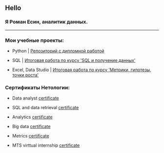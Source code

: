 ## Hello

### Я Роман Есин, аналитик данных.  
  
---  

### Мои учебные проекты:

- Python  |    [Репозиторий с дипломной работой](https://github.com/graff1te/Python-fitness-project) 
    
- SQL  |      [Итоговая работа по курсу 'SQL и получение данных'](https://github.com/graff1te/SQL-total-airports)  

- Excel, Data Studio  |     [Итоговая работа по курсу 'Метрики, гипотезы, точки роста'](https://github.com/graff1te/Metrics-online-store.git)  
    
### Сертификаты Нетологии:  

- Data analyst [certificate](https://drive.google.com/file/d/1f-2AvQLusHDI8rS5_0mWd-Z3wWSUJ5JU/view?usp=sharing)

- SQL and data retrieval [certificate](https://drive.google.com/file/d/1m5GF42EcwyD3zNw7kRmVBVjrTKV_mPls/view?usp=sharing)

- Analytics  [certificate](https://drive.google.com/file/d/17pTGhMjfdt22MWYjC6NERtOJCXL2n5dy/view?usp=sharing)

- Big data  [certificate](https://drive.google.com/file/d/15I5ma_Vzsr5ZWCQ6MOc6bkIElQY2y2Gv/view?usp=sharing)

- Metrics  [certificate](https://drive.google.com/file/d/1WOf9KgMKeSLgL3I8opPXR_qLSdNp6xpj/view?usp=sharing)

- MTS virttual internship  [certificate](https://drive.google.com/file/d/1_gWuv3zxp_cmp824gCnOIG2g2uX5KIrf/view?usp=sharing)
